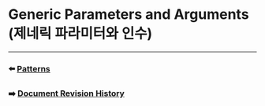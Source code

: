 # Generic Parameters and Arguments (제네릭 파라미터와 인수)


***

### ⬅️ [Patterns](https://github.com/Developer-Nova/Swift-Documentation/blob/main/Swift%20Documentation/3.Language%20Reference/8.Patterns.md)

### ➡️ [Document Revision History](https://github.com/Developer-Nova/Swift-Documentation/blob/main/Swift%20Documentation/4.Revision%20History/Document%20Revision%20History.md)
